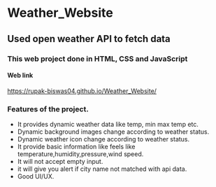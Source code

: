 # Weather_Website

## Used open weather API to fetch data 

### This web project done in HTML, CSS and JavaScript

#### Web link 

https://rupak-biswas04.github.io/Weather_Website/
 
### Features of the project.

* It provides dynamic weather data like temp, min max temp etc.
* Dynamic background images change according to weather status.
* Dynamic weather icon change according to weather status.
* It provide basic information like feels like temperature,humidity,pressure,wind speed.
* It will not accept empty input.
* it will give you  alert if city name not matched with api  data.
* Good UI/UX. 
